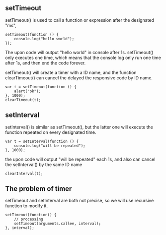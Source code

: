 

## setTimeout

setTimeout() is used to call a function or expression after the designated "ms",


```
setTimeout(function () {
	console.log("hello world");
});
```

The upon code will output "hello world" in console after 1s. setTimeout() only executes one time, which means that the console log only run one time after 1s, and then end the code forever.

setTimeout() will create a timer with a ID name, and the function clearTimeout() can cancel the delayed the responsive code by ID name.


```
var t = setTimeout(function () {
	alert("ok");
}, 1000);
clearTimeout(t);
```

## setInterval

setInterval() is similar as setTimeout(), but the latter one will execute the function repeated on every designated time.


```
var t = setInterval(function () {
	console.log("will be repeated");
}, 1000);
```

the upon code will output "will be repeated" each 1s, and also can cancel the setInterval() by the same ID name


```
clearInterval(t);
```

## The problem of timer

setTimeout and setInterval are both not precise, so we will use recursive function to modify it.


```
setTimeout(function() {
	// processing
	setTimeout(arguments.callee, interval);
}, interval);
```





